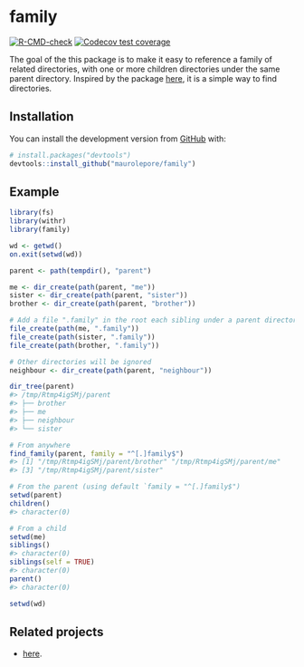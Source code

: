 
<!-- README.md is generated from README.Rmd. Please edit that file -->

# family

<!-- badges: start -->

[![R-CMD-check](https://github.com/maurolepore/family/workflows/R-CMD-check/badge.svg)](https://github.com/maurolepore/family/actions)
[![Codecov test
coverage](https://codecov.io/gh/maurolepore/family/branch/master/graph/badge.svg)](https://codecov.io/gh/maurolepore/family?branch=master)
<!-- badges: end -->

The goal of the this package is to make it easy to reference a family of
related directories, with one or more children directories under the
same parent directory. Inspired by the package
[here](https://github.com/r-lib/here), it is a simple way to find
directories.

## Installation

You can install the development version from
[GitHub](https://github.com/) with:

``` r
# install.packages("devtools")
devtools::install_github("maurolepore/family")
```

## Example

``` r
library(fs)
library(withr)
library(family)

wd <- getwd()
on.exit(setwd(wd))

parent <- path(tempdir(), "parent")

me <- dir_create(path(parent, "me"))
sister <- dir_create(path(parent, "sister"))
brother <- dir_create(path(parent, "brother"))

# Add a file ".family" in the root each sibling under a parent directory
file_create(path(me, ".family"))
file_create(path(sister, ".family"))
file_create(path(brother, ".family"))

# Other directories will be ignored
neighbour <- dir_create(path(parent, "neighbour"))

dir_tree(parent)
#> /tmp/Rtmp4igSMj/parent
#> ├── brother
#> ├── me
#> ├── neighbour
#> └── sister

# From anywhere
find_family(parent, family = "^[.]family$")
#> [1] "/tmp/Rtmp4igSMj/parent/brother" "/tmp/Rtmp4igSMj/parent/me"     
#> [3] "/tmp/Rtmp4igSMj/parent/sister"

# From the parent (using default `family = "^[.]family$")
setwd(parent)
children()
#> character(0)

# From a child
setwd(me)
siblings()
#> character(0)
siblings(self = TRUE)
#> character(0)
parent()
#> character(0)

setwd(wd)
```

## Related projects

-   [here](https://github.com/r-lib/here).
